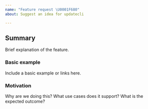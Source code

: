 ```yaml
---
name: "Feature request \U0001F680"
about: Suggest an idea for updatecli

---
```


## Summary

Brief explanation of the feature.

### Basic example

Include a basic example or links here.

### Motivation

Why are we doing this? What use cases does it support? What is the expected outcome?
